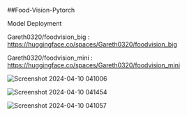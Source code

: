 

##Food-Vision-Pytorch

Model Deployment

Gareth0320/foodvision_big : https://huggingface.co/spaces/Gareth0320/foodvision_big

Gareth0320/foodvision_mini : https://huggingface.co/spaces/Gareth0320/foodvision_mini 

![Screenshot 2024-04-10 041006](https://github.com/Junying123/food-vision-pytorch/assets/92530725/b2b854d1-e41f-4ee8-b568-c050bd2cb8a1)

![Screenshot 2024-04-10 041454](https://github.com/Junying123/food-vision-pytorch/assets/92530725/1972c4e6-267b-46e9-be15-6a68f595f32a)

![Screenshot 2024-04-10 041057](https://github.com/Junying123/food-vision-pytorch/assets/92530725/c4a7e8a3-3984-428a-bbc4-04842ace9352)
